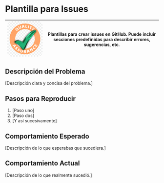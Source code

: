 # Plantilla para Issues
| <img src="../assets/images/logo-garantia.png" alt="Logo" width="300" style="border-radius: 15px;"/> | **Plantillas para crear issues en GitHub. Puede incluir secciones predefinidas para describir errores, sugerencias, etc.** |
|------------------------------------------------|---------------------------------------------------------------------------------------------------------------------------------------------------------------------------------------------------------------------------|

## Descripción del Problema
[Descripción clara y concisa del problema.]

## Pasos para Reproducir
1. [Paso uno]
2. [Paso dos]
3. [Y así sucesivamente]

## Comportamiento Esperado
[Descripción de lo que esperabas que sucediera.]

## Comportamiento Actual
[Descripción de lo que realmente sucedió.]
